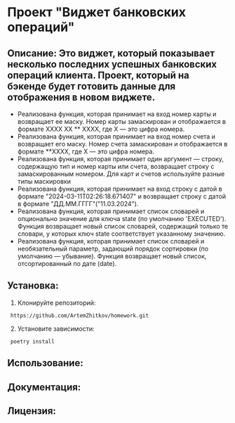 # Проект "Виджет банковских операций"

## Описание: Это виджет, который показывает несколько последних успешных банковских операций клиента. Проект, который на бэкенде будет готовить данные для отображения в новом виджете.

* Реализована функция, которая принимает на вход номер карты и возвращает ее маску. Номер карты замаскирован и отображается в формате XXXX XX ** XXXX, где X — это цифра номера.
* Реализована функция, которая принимает на вход номер счета и возвращает его маску. Номер счета замаскирован и отображается в формате **XXXX, где X — это цифра номера.
* Реализована функция, которая принимает один аргумент — строку, содержащую тип и номер карты или счета, возвращает строку с замаскированным номером. Для карт и счетов используйте разные типы маскировки
* Реализована функция, которая принимает на вход строку с датой в формате "2024-03-11T02:26:18.671407" и возвращает строку с датой в формате "ДД.ММ.ГГГГ"("11.03.2024").
* Реализована функция, которая принимает список словарей и опционально значение для ключа state (по умолчанию 'EXECUTED'). Функция возвращает новый список словарей, содержащий только те словари, у которых ключ state соответствует указанному значению.
* Реализована функция, которая принимает список словарей и необязательный параметр, задающий порядок сортировки (по умолчанию — убывание). Функция возвращает новый список, отсортированный по дате (date).

## Установка:
1. Клонируйте репозиторий:
```
 https://github.com/ArtemZhitkov/homework.git
``` 
2. Установите зависимости:
```
 poetry install
```

## Использование:

## Документация:

## Лицензия:
